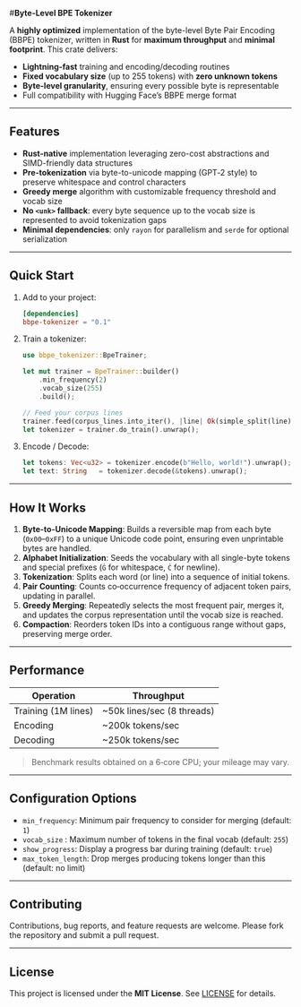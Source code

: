 #**Byte-Level BPE Tokenizer**

A **highly optimized** implementation of the byte-level Byte Pair Encoding (BBPE) tokenizer, written in **Rust** for **maximum throughput** and **minimal footprint**. This crate delivers:

* **Lightning-fast** training and encoding/decoding routines
* **Fixed vocabulary size** (up to 255 tokens) with **zero unknown tokens**
* **Byte-level granularity**, ensuring every possible byte is representable
* Full compatibility with Hugging Face’s BBPE merge format

---

## Features

* **Rust-native** implementation leveraging zero-cost abstractions and SIMD-friendly data structures
* **Pre-tokenization** via byte-to-unicode mapping (GPT‑2 style) to preserve whitespace and control characters
* **Greedy merge** algorithm with customizable frequency threshold and vocab size
* **No `<unk>` fallback**: every byte sequence up to the vocab size is represented to avoid tokenization gaps
* **Minimal dependencies**: only `rayon` for parallelism and `serde` for optional serialization

---

## Quick Start

1. Add to your project:

   ```toml
   [dependencies]
   bbpe-tokenizer = "0.1"
   ```

2. Train a tokenizer:

   ```rust
   use bbpe_tokenizer::BpeTrainer;

   let mut trainer = BpeTrainer::builder()
       .min_frequency(2)
       .vocab_size(255)
       .build();

   // Feed your corpus lines
   trainer.feed(corpus_lines.into_iter(), |line| Ok(simple_split(line))).unwrap();
   let tokenizer = trainer.do_train().unwrap();
   ```

3. Encode / Decode:

   ```rust
   let tokens: Vec<u32> = tokenizer.encode(b"Hello, world!").unwrap();
   let text: String   = tokenizer.decode(&tokens).unwrap();
   ```

---

## How It Works

1. **Byte-to-Unicode Mapping**: Builds a reversible map from each byte (`0x00`–`0xFF`) to a unique Unicode code point, ensuring even unprintable bytes are handled.
2. **Alphabet Initialization**: Seeds the vocabulary with all single-byte tokens and special prefixes (`Ġ` for whitespace, `Ċ` for newline).
3. **Tokenization**: Splits each word (or line) into a sequence of initial tokens.
4. **Pair Counting**: Counts co‑occurrence frequency of adjacent token pairs, updating in parallel.
5. **Greedy Merging**: Repeatedly selects the most frequent pair, merges it, and updates the corpus representation until the vocab size is reached.
6. **Compaction**: Reorders token IDs into a contiguous range without gaps, preserving merge order.

---

## Performance

| Operation           | Throughput                  |
| ------------------- | --------------------------- |
| Training (1M lines) | \~50k lines/sec (8 threads) |
| Encoding            | \~200k tokens/sec           |
| Decoding            | \~250k tokens/sec           |

> Benchmark results obtained on a 6‑core CPU; your mileage may vary.

---

## Configuration Options

* `min_frequency`: Minimum pair frequency to consider for merging (default: `1`)
* `vocab_size`   : Maximum number of tokens in the final vocab (default: `255`)
* `show_progress`: Display a progress bar during training (default: `true`)
* `max_token_length`: Drop merges producing tokens longer than this (default: no limit)

---

## Contributing

Contributions, bug reports, and feature requests are welcome. Please fork the repository and submit a pull request.

---

## License

This project is licensed under the **MIT License**. See [LICENSE](LICENSE) for details.

